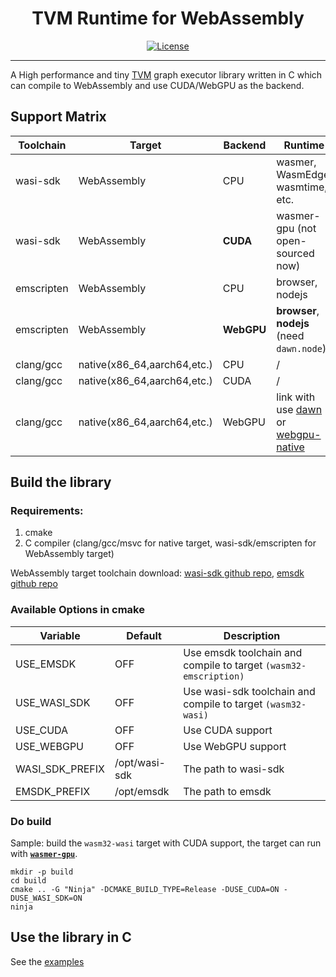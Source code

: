 <div style="text-align: center">
	<h1>TVM Runtime for WebAssembly</h1>
	<p>
    <a href="https://github.com/yanghaku/tvm-rt-wasm/blob/main/LICENSE">
	    <img src="https://img.shields.io/badge/license-Apache-brightgreen" alt="License">
    </a>
	</p>
</div>
<hr/>

A High performance and tiny [TVM] graph executor library written in C which can compile to WebAssembly and use CUDA/WebGPU as the backend.

## Support Matrix

| Toolchain  | Target                      | Backend    | Runtime                                    |
| ---------- | --------------------------- | ---------- | ------------------------------------------ |
| wasi-sdk   | WebAssembly                 | CPU        | wasmer, WasmEdge, wasmtime, etc.           |
| wasi-sdk   | WebAssembly                 | **CUDA**   | wasmer-gpu (not open-sourced now)          |
| emscripten | WebAssembly                 | CPU        | browser, nodejs                            |
| emscripten | WebAssembly                 | **WebGPU** | **browser**, **nodejs** (need `dawn.node`) |
| clang/gcc  | native(x86_64,aarch64,etc.) | CPU        | /                                          |
| clang/gcc  | native(x86_64,aarch64,etc.) | CUDA       | /                                          |
| clang/gcc  | native(x86_64,aarch64,etc.) | WebGPU     | link with use [dawn] or [webgpu-native]    |

## Build the library

### Requirements:

1. cmake
2. C compiler (clang/gcc/msvc for native target, wasi-sdk/emscripten for WebAssembly target)

WebAssembly target toolchain download: [wasi-sdk github repo], [emsdk github repo]

### Available Options in cmake

| Variable        | Default       | Description                                                          |
| --------------- | ------------- | -------------------------------------------------------------------- |
| USE_EMSDK       | OFF           | Use emsdk toolchain and compile to target ```(wasm32-emscription)``` |
| USE_WASI_SDK    | OFF           | Use wasi-sdk toolchain and compile to target ```(wasm32-wasi)```     |
| USE_CUDA        | OFF           | Use CUDA support                                                     |
| USE_WEBGPU      | OFF           | Use WebGPU support                                                   |
| WASI_SDK_PREFIX | /opt/wasi-sdk | The path to wasi-sdk                                                 |
| EMSDK_PREFIX    | /opt/emsdk    | The path to emsdk                                                    |

### Do build

Sample: build the ```wasm32-wasi``` target with CUDA support, the target can run with [**```wasmer-gpu```**].

```shell
mkdir -p build
cd build
cmake .. -G "Ninja" -DCMAKE_BUILD_TYPE=Release -DUSE_CUDA=ON -DUSE_WASI_SDK=ON
ninja
```

## Use the library in C

See the [examples](./examples)


<!-- some external links-->

[wasi-sdk github repo]: https://github.com/WebAssembly/wasi-sdk

[tvm install tutorial]: https://tvm.apache.org/docs/tutorial/install.html#installing-from-binary-packages

[TVM]: https://github.com/apache/tvm/

[**```wasmer-gpu```**]: https://github.com/yanghaku/wasmer-gpu

[```tlcpack```]: https://tlcpack.ai/

[emsdk github repo]: https://github.com/emscripten-core/emsdk

[dawn]: https://dawn.googlesource.com/dawn

[webgpu-native]: https://github.com/gfx-rs/wgpu-native
